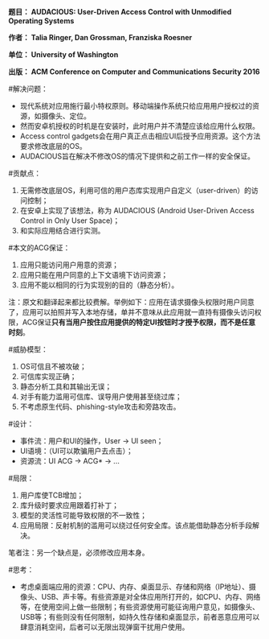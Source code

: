 **题目： AUDACIOUS: User-Driven Access Control with Unmodified Operating Systems**

**作者： Talia Ringer, Dan Grossman, Franziska Roesner**

**单位： University of Washington**

**出版： ACM Conference on Computer and Communications Security 2016**


#解决问题：
* 现代系统对应用施行最小特权原则。移动端操作系统只给应用用户授权过的资源，如摄像头、定位。
* 然而安卓机授权的时机是在安装时，此时用户并不清楚应该给应用什么权限。
* Access control gadgets会在用户真正点击相应UI后授予应用资源。这个方法要求修改底层的OS。
* AUDACIOUS旨在解决不修改OS的情况下提供和之前工作一样的安全保证。


#贡献点：
1. 无需修改底层OS，利用可信的用户态库实现用户自定义（user-driven）的访问控制；
2. 在安卓上实现了该想法，称为 AUDACIOUS  (Android User-Driven Access Control in Only User Space)；
3. 和实际应用结合进行实测。


#本文的ACG保证：
1. 应用只能访问用户用意的资源；
2. 应用只能在用户同意的上下文语境下访问资源；
3. 应用不能以相同的行为实现别的目的（静态分析）。

注：原文和翻译起来都比较费解。举例如下：应用在请求摄像头权限时用户同意了，应用可以拍照并写入本地存储，单并不意味从此应用就一直持有摄像头访问权限，ACG保证**只有当用户按住应用提供的特定UI按钮时才授予权限，而不是任意时刻**。


#威胁模型：
1. OS可信且不被攻破；
2. 可信库实现正确；
3. 静态分析工具和其输出无误；
4. 对手有能力滥用可信库、误导用户使用甚至绕过库；
5. 不考虑原生代码、phishing-style攻击和旁路攻击。


#设计：
* 事件流：用户和UI的操作，User → UI seen；
* UI语境：（UI可以欺骗用户去点击）；
* 资源流：UI ACG → ACG* → ...


#局限：
1. 用户库使TCB增加；
2. 库升级时要求应用跟着打补丁；
3. 模型的灵活性可能导致权限的不一致性；
4. 应用局限：反射机制的滥用可以绕过任何安全库。该点能借助静态分析手段解决。

笔者注：另一个缺点是，必须修改应用本身。


#思考：
* 考虑桌面端应用的资源：CPU、内存、桌面显示、存储和网络（IP地址）、摄像头、USB、声卡等。有些资源是对全体应用所打开的，如CPU、内存、网络等，在使用空间上做一些限制；有些资源使用可能征询用户意见，如摄像头、USB等；有些则没有任何限制，如持久性存储和桌面显示，前者恶意应用可以肆意消耗空间，后者可以无限出现弹窗干扰用户使用。

